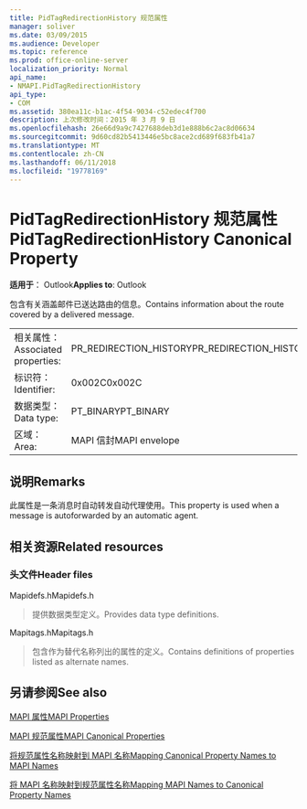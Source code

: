 ```yaml
---
title: PidTagRedirectionHistory 规范属性
manager: soliver
ms.date: 03/09/2015
ms.audience: Developer
ms.topic: reference
ms.prod: office-online-server
localization_priority: Normal
api_name:
- NMAPI.PidTagRedirectionHistory
api_type:
- COM
ms.assetid: 380ea11c-b1ac-4f54-9034-c52edec4f700
description: 上次修改时间：2015 年 3 月 9 日
ms.openlocfilehash: 26e66d9a9c7427688deb3d1e888b6c2ac8d06634
ms.sourcegitcommit: 9d60cd82b5413446e5bc8ace2cd689f683fb41a7
ms.translationtype: MT
ms.contentlocale: zh-CN
ms.lasthandoff: 06/11/2018
ms.locfileid: "19778169"
---
```

# <a name="pidtagredirectionhistory-canonical-property"></a><span data-ttu-id="3e9cf-103">PidTagRedirectionHistory 规范属性</span><span class="sxs-lookup"><span data-stu-id="3e9cf-103">PidTagRedirectionHistory Canonical Property</span></span>

  
  
<span data-ttu-id="3e9cf-104">**适用于**： Outlook</span><span class="sxs-lookup"><span data-stu-id="3e9cf-104">**Applies to**: Outlook</span></span> 
  
<span data-ttu-id="3e9cf-105">包含有关涵盖邮件已送达路由的信息。</span><span class="sxs-lookup"><span data-stu-id="3e9cf-105">Contains information about the route covered by a delivered message.</span></span>
  
|||
|:-----|:-----|
|<span data-ttu-id="3e9cf-106">相关属性：</span><span class="sxs-lookup"><span data-stu-id="3e9cf-106">Associated properties:</span></span>  <br/> |<span data-ttu-id="3e9cf-107">PR_REDIRECTION_HISTORY</span><span class="sxs-lookup"><span data-stu-id="3e9cf-107">PR_REDIRECTION_HISTORY</span></span>  <br/> |
|<span data-ttu-id="3e9cf-108">标识符：</span><span class="sxs-lookup"><span data-stu-id="3e9cf-108">Identifier:</span></span>  <br/> |<span data-ttu-id="3e9cf-109">0x002C</span><span class="sxs-lookup"><span data-stu-id="3e9cf-109">0x002C</span></span>  <br/> |
|<span data-ttu-id="3e9cf-110">数据类型：</span><span class="sxs-lookup"><span data-stu-id="3e9cf-110">Data type:</span></span>  <br/> |<span data-ttu-id="3e9cf-111">PT_BINARY</span><span class="sxs-lookup"><span data-stu-id="3e9cf-111">PT_BINARY</span></span>  <br/> |
|<span data-ttu-id="3e9cf-112">区域：</span><span class="sxs-lookup"><span data-stu-id="3e9cf-112">Area:</span></span>  <br/> |<span data-ttu-id="3e9cf-113">MAPI 信封</span><span class="sxs-lookup"><span data-stu-id="3e9cf-113">MAPI envelope</span></span>  <br/> |
   
## <a name="remarks"></a><span data-ttu-id="3e9cf-114">说明</span><span class="sxs-lookup"><span data-stu-id="3e9cf-114">Remarks</span></span>

<span data-ttu-id="3e9cf-115">此属性是一条消息时自动转发自动代理使用。</span><span class="sxs-lookup"><span data-stu-id="3e9cf-115">This property is used when a message is autoforwarded by an automatic agent.</span></span>
  
## <a name="related-resources"></a><span data-ttu-id="3e9cf-116">相关资源</span><span class="sxs-lookup"><span data-stu-id="3e9cf-116">Related resources</span></span>

### <a name="header-files"></a><span data-ttu-id="3e9cf-117">头文件</span><span class="sxs-lookup"><span data-stu-id="3e9cf-117">Header files</span></span>

<span data-ttu-id="3e9cf-118">Mapidefs.h</span><span class="sxs-lookup"><span data-stu-id="3e9cf-118">Mapidefs.h</span></span>
  
> <span data-ttu-id="3e9cf-119">提供数据类型定义。</span><span class="sxs-lookup"><span data-stu-id="3e9cf-119">Provides data type definitions.</span></span>
    
<span data-ttu-id="3e9cf-120">Mapitags.h</span><span class="sxs-lookup"><span data-stu-id="3e9cf-120">Mapitags.h</span></span>
  
> <span data-ttu-id="3e9cf-121">包含作为替代名称列出的属性的定义。</span><span class="sxs-lookup"><span data-stu-id="3e9cf-121">Contains definitions of properties listed as alternate names.</span></span>
    
## <a name="see-also"></a><span data-ttu-id="3e9cf-122">另请参阅</span><span class="sxs-lookup"><span data-stu-id="3e9cf-122">See also</span></span>



[<span data-ttu-id="3e9cf-123">MAPI 属性</span><span class="sxs-lookup"><span data-stu-id="3e9cf-123">MAPI Properties</span></span>](mapi-properties.md)
  
[<span data-ttu-id="3e9cf-124">MAPI 规范属性</span><span class="sxs-lookup"><span data-stu-id="3e9cf-124">MAPI Canonical Properties</span></span>](mapi-canonical-properties.md)
  
[<span data-ttu-id="3e9cf-125">将规范属性名称映射到 MAPI 名称</span><span class="sxs-lookup"><span data-stu-id="3e9cf-125">Mapping Canonical Property Names to MAPI Names</span></span>](mapping-canonical-property-names-to-mapi-names.md)
  
[<span data-ttu-id="3e9cf-126">将 MAPI 名称映射到规范属性名称</span><span class="sxs-lookup"><span data-stu-id="3e9cf-126">Mapping MAPI Names to Canonical Property Names</span></span>](mapping-mapi-names-to-canonical-property-names.md)


